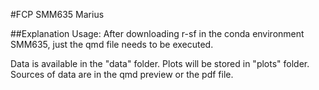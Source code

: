 #FCP SMM635 Marius

##Explanation
Usage: After downloading r-sf in the conda environment SMM635, just the qmd file needs to be executed.

Data is available in the "data" folder. Plots will be stored in "plots" folder.
Sources of data are in the qmd preview or the pdf file.